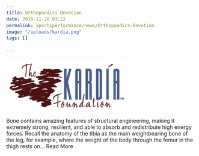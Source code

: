 ```yaml
---
title: Orthopaedics Devotion
date: 2018-11-20 03:22
permalink: sportsperformance/news/Orthopaedics-Devotion
image: "/uploads/kardia.png"
tags: []

---
```

![](/uploads/kardia.png)

Bone contains amazing features of structural engineering, making it extremely strong, resilient, and able to absorb and redistribute high energy forces. Recall the anatomy of the tibia as the main weightbearing bone of the leg, for example, where the weight of the body through the femur in the thigh rests on... Read More